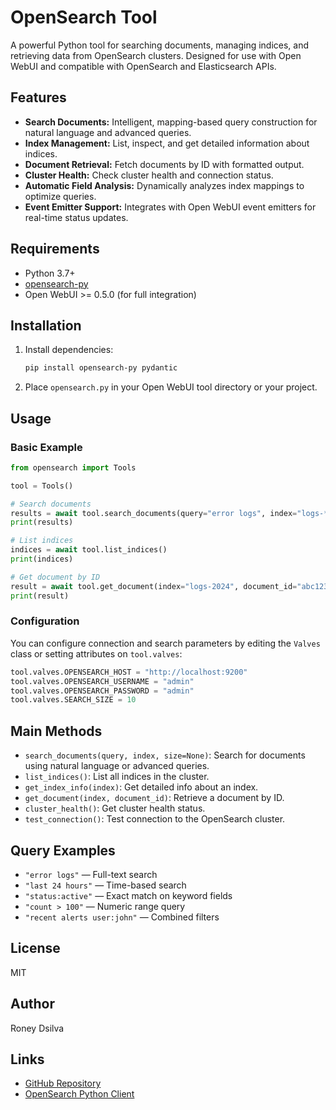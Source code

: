 # OpenSearch Tool

A powerful Python tool for searching documents, managing indices, and retrieving data from OpenSearch clusters. Designed for use with Open WebUI and compatible with OpenSearch and Elasticsearch APIs.

## Features
- **Search Documents:** Intelligent, mapping-based query construction for natural language and advanced queries.
- **Index Management:** List, inspect, and get detailed information about indices.
- **Document Retrieval:** Fetch documents by ID with formatted output.
- **Cluster Health:** Check cluster health and connection status.
- **Automatic Field Analysis:** Dynamically analyzes index mappings to optimize queries.
- **Event Emitter Support:** Integrates with Open WebUI event emitters for real-time status updates.

## Requirements
- Python 3.7+
- [opensearch-py](https://pypi.org/project/opensearch-py/)
- Open WebUI >= 0.5.0 (for full integration)

## Installation
1. Install dependencies:
   ```bash
   pip install opensearch-py pydantic
   ```
2. Place `opensearch.py` in your Open WebUI tool directory or your project.

## Usage
### Basic Example
```python
from opensearch import Tools

tool = Tools()

# Search documents
results = await tool.search_documents(query="error logs", index="logs-*")
print(results)

# List indices
indices = await tool.list_indices()
print(indices)

# Get document by ID
result = await tool.get_document(index="logs-2024", document_id="abc123")
print(result)
```

### Configuration
You can configure connection and search parameters by editing the `Valves` class or setting attributes on `tool.valves`:
```python
tool.valves.OPENSEARCH_HOST = "http://localhost:9200"
tool.valves.OPENSEARCH_USERNAME = "admin"
tool.valves.OPENSEARCH_PASSWORD = "admin"
tool.valves.SEARCH_SIZE = 10
```

## Main Methods
- `search_documents(query, index, size=None)`: Search for documents using natural language or advanced queries.
- `list_indices()`: List all indices in the cluster.
- `get_index_info(index)`: Get detailed info about an index.
- `get_document(index, document_id)`: Retrieve a document by ID.
- `cluster_health()`: Get cluster health status.
- `test_connection()`: Test connection to the OpenSearch cluster.

## Query Examples
- `"error logs"` — Full-text search
- `"last 24 hours"` — Time-based search
- `"status:active"` — Exact match on keyword fields
- `"count > 100"` — Numeric range query
- `"recent alerts user:john"` — Combined filters

## License
MIT

## Author
Roney Dsilva

## Links
- [GitHub Repository](https://github.com/cdmx1/opensearch-mcp)
- [OpenSearch Python Client](https://opensearch.org/docs/latest/clients/python/)
